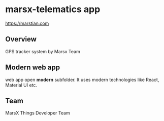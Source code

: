 # marsx-telematics app

https://marstian.com

## Overview

GPS tracker system by Marsx Team

## Modern web app

web app open **modern** subfolder. It uses modern technologies like React, Material UI etc. 


## Team
MarsX Things Developer Team
